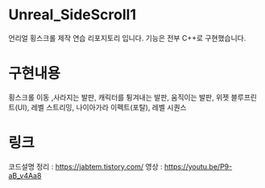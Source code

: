 # Unreal_SideScroll1
 언리얼 횡스크롤 제작 연습 리포지토리 입니다.
 기능은 전부 C++로 구현했습니다.

# 구현내용
횡스크롤 이동 ,사라지는 발판, 캐릭터를 튕겨내는 발판, 움직이는 발판, 위젯 블루프린트(UI), 레벨 스트리밍, 나이아가라 이펙트(포탈), 레벨 시퀀스

# 링크
코드설명 정리 : https://jabtem.tistory.com/
영상 : https://youtu.be/P9-aB_v4Aa8
